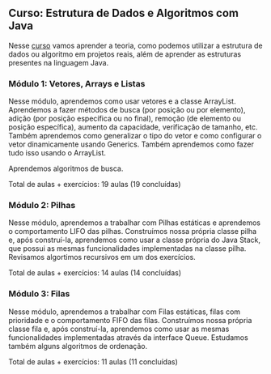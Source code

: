 ## Curso: Estrutura de Dados e Algoritmos com Java

Nesse [curso](https://loiane.training/curso/estrutura-de-dados) vamos aprender a teoria, como podemos utilizar a estrutura de dados ou algoritmo em projetos reais, além de aprender as estruturas presentes na linguagem Java.

### Módulo 1: Vetores, Arrays e Listas

Nesse módulo, aprendemos como usar vetores e a classe ArrayList.
Aprendemos a fazer métodos de busca (por posição ou por elemento), adição (por posição específica ou no final), remoção (de elemento ou posição específica), aumento da capacidade, verificação de tamanho, etc. Também aprendemos como generalizar o tipo do vetor e como configurar o vetor dinamicamente usando Generics.
Também aprendemos como fazer tudo isso usando o ArrayList.

Aprendemos algoritmos de busca.

Total de aulas + exercícios: 19 aulas (19 concluídas)

### Módulo 2: Pilhas

Nesse módulo, aprendemos a trabalhar com Pilhas estáticas e aprendemos o comportamento LIFO das pilhas. Construímos nossa própria classe pilha e, após construí-la, aprendemos como usar a classe própria do Java Stack, que possui as mesmas funcionalidades implementadas na classe pilha. Revisamos algortimos recursivos em um dos exercícios.

Total de aulas + exercícios: 14 aulas (14 concluídas)

### Módulo 3: Filas

Nesse módulo, aprendemos a trabalhar com Filas estáticas, filas com prioridade e o comportamento FIFO das filas. Construímos nossa própria classe fila e, após construí-la, aprendemos como usar as mesmas funcionalidades implementadas através da interface Queue. Estudamos também alguns algoritmos de ordenação.

Total de aulas + exercícios: 11 aulas (11 concluídas)